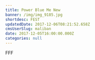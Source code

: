 ```yaml
---
title: Power Blue Me New
banner: /img/img_9185.jpg
shortdesc: FEST
updatedDate: 2017-12-06T08:21:52.658Z
cmsUserSlug: maliban
date: 2017-12-05T16:00:00.000Z
categories: null
---
```


FFF